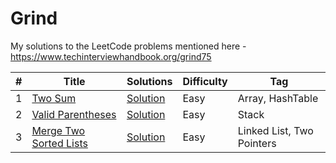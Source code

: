 # Grind

My solutions to the LeetCode problems mentioned here - https://www.techinterviewhandbook.org/grind75

| #   | Title                                                                           | Solutions                                                                                                                       | Difficulty | Tag                       |
|-----|---------------------------------------------------------------------------------|---------------------------------------------------------------------------------------------------------------------------------|------------|---------------------------|
| 1   | [Two Sum](https://leetcode.com/problems/two-sum/)                               | [Solution](https://github.com/ani03sha/Grind/blob/main/src/main/java/org/redquark/grind/problems/easy/TwoSum.java)              | Easy       | Array, HashTable          |
| 2   | [Valid Parentheses](https://leetcode.com/problems/valid-parentheses/)           | [Solution](https://github.com/ani03sha/Grind/blob/main/src/main/java/org/redquark/grind/problems/easy/ValidParentheses.java)    | Easy       | Stack                     |
| 3   | [Merge Two Sorted Lists](https://leetcode.com/problems/merge-two-sorted-lists/) | [Solution](https://github.com/ani03sha/Grind/blob/main/src/main/java/org/redquark/grind/problems/easy/MergeTwoSortedLists.java) | Easy       | Linked List, Two Pointers |